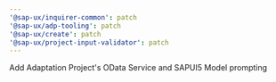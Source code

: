 ```yaml
---
'@sap-ux/inquirer-common': patch
'@sap-ux/adp-tooling': patch
'@sap-ux/create': patch
'@sap-ux/project-input-validator': patch
---
```


Add Adaptation Project's OData Service and SAPUI5 Model prompting
